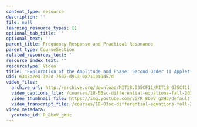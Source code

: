 ```yaml
---
content_type: resource
description: ''
file: null
learning_resource_types: []
optional_tab_title: ''
optional_text: ''
parent_title: Frequency Response and Practical Resonance
parent_type: CourseSection
related_resources_text: ''
resource_index_text: ''
resourcetype: Video
title: 'Exploration of the Amplitude and Phase: Second Order II Applet'
uid: 6345a2ea-3e2d-7507-d913-08711049d57d
video_files:
  archive_url: http://archive.org/download/MIT18.03SCF11/MIT18_03SCf11_app4.mp4
  video_captions_file: /courses/18-03sc-differential-equations-fall-2011/0ab7afa4608657fdb80d322d6b6fda63_R_8beV_gXHc.vtt
  video_thumbnail_file: https://img.youtube.com/vi/R_8beV_gXHc/default.jpg
  video_transcript_file: /courses/18-03sc-differential-equations-fall-2011/9a13c527b5c320548abd88a7f06a7c0e_R_8beV_gXHc.pdf
video_metadata:
  youtube_id: R_8beV_gXHc
---
```

